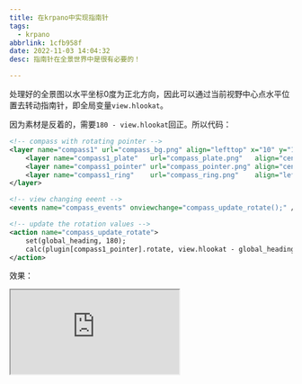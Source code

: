 ```yaml
---
title: 在krpano中实现指南针
tags:
  - krpano
abbrlink: 1cfb958f
date: 2022-11-03 14:04:32
desc: 指南针在全景世界中是很有必要的！

---
```





处理好的全景图以水平坐标0度为正北方向，因此可以通过当前视野中心点水平位置去转动指南针，即全局变量`view.hlookat`。

因为素材是反着的，需要`180 - view.hlookat`回正。所以代码：

```xml
<!-- compass with rotating pointer -->
<layer name="compass1" url="compass_bg.png" align="lefttop" x="10" y="10" children="false" scalechildren="true" destscale="1.0" onclick="switch(destscale,1.0,0.5);tween(scale,get(destscale));">
    <layer name="compass1_plate"   url="compass_plate.png"   align="center"  zorder="1" />
    <layer name="compass1_pointer" url="compass_pointer.png" align="center"  zorder="2" />
    <layer name="compass1_ring"    url="compass_ring.png"    align="lefttop" zorder="3" />
</layer>

<!-- view changing eeent -->
<events name="compass_events" onviewchange="compass_update_rotate();" />

<!-- update the rotation values -->
<action name="compass_update_rotate">
    set(global_heading, 180);
    calc(plugin[compass1_pointer].rotate, view.hlookat - global_heading);
</action>
```

效果：

<iframe src="http://krpano360.com/wp-content/uploads/119pr8/viewer/krpano.html?xml=examples/compass/compass.xml&base=http://krpano360.com/wp-content/uploads/119pr8/viewer/krpano.html?xml=examples/compass/&"></iframe>
